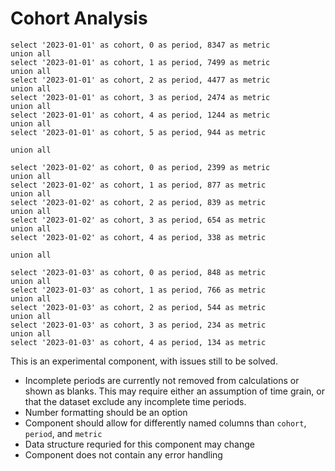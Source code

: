 <script>
    // Due to the location that Evidence builds the site, we need to hop up many directories to get to root
    import CohortAnalysis from "../../../../../src/lib/charts/analysis/CohortAnalysis.svelte";
</script>

# Cohort Analysis

```cohorts
select '2023-01-01' as cohort, 0 as period, 8347 as metric
union all
select '2023-01-01' as cohort, 1 as period, 7499 as metric
union all
select '2023-01-01' as cohort, 2 as period, 4477 as metric
union all
select '2023-01-01' as cohort, 3 as period, 2474 as metric
union all
select '2023-01-01' as cohort, 4 as period, 1244 as metric
union all
select '2023-01-01' as cohort, 5 as period, 944 as metric

union all

select '2023-01-02' as cohort, 0 as period, 2399 as metric
union all
select '2023-01-02' as cohort, 1 as period, 877 as metric
union all
select '2023-01-02' as cohort, 2 as period, 839 as metric
union all
select '2023-01-02' as cohort, 3 as period, 654 as metric
union all
select '2023-01-02' as cohort, 4 as period, 338 as metric

union all

select '2023-01-03' as cohort, 0 as period, 848 as metric
union all
select '2023-01-03' as cohort, 1 as period, 766 as metric
union all
select '2023-01-03' as cohort, 2 as period, 544 as metric
union all
select '2023-01-03' as cohort, 3 as period, 234 as metric
union all
select '2023-01-03' as cohort, 4 as period, 134 as metric
```

This is an experimental component, with issues still to be solved.
- Incomplete periods are currently not removed from calculations or shown as blanks. This may require either an assumption of time grain, or that the dataset exclude any incomplete time periods.
- Number formatting should be an option
- Component should allow for differently named columns than `cohort`, `period`, and `metric`
- Data structure requried for this component may change
- Component does not contain any error handling

<CohortAnalysis data={cohorts} periodLength=day/>